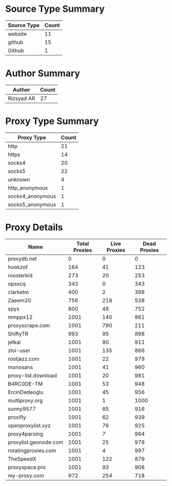# Source Type Summary

| Source Type | Count |
|-------------|-------|
| website | 11 |
| github | 15 |
| Github | 1 |


# Author Summary

| Author | Count |
|--------|-------|
| Rizsyad AR | 27 |


# Proxy Type Summary

| Proxy Type | Count |
|------------|-------|
| http | 21 |
| https | 14 |
| socks4 | 20 |
| socks5 | 22 |
| unknown | 4 |
| http_anonymous | 1 |
| socks4_anonymous | 1 |
| socks5_anonymous | 1 |


# Proxy Details

| Name | Total Proxies | Live Proxies | Dead Proxies |
|------|---------------|--------------|---------------|
| proxydb.net | 0 | 0 | 0 |
| hookzof | 164 | 41 | 123 |
| roosterkid | 273 | 20 | 253 |
| opsxcq | 343 | 0 | 343 |
| clarketm | 400 | 2 | 398 |
| Zaeem20 | 756 | 218 | 538 |
| spys | 800 | 48 | 752 |
| mmppx12 | 1001 | 140 | 861 |
| proxyscrape.com | 1001 | 790 | 211 |
| ShiftyTR | 993 | 95 | 898 |
| jetkai | 1001 | 90 | 911 |
| zloi-user | 1001 | 135 | 866 |
| rootjazz.com | 1001 | 22 | 979 |
| monosans | 1001 | 41 | 960 |
| proxy-list.download | 1001 | 20 | 981 |
| B4RC0DE-TM | 1001 | 53 | 948 |
| ErcinDedeoglu | 1001 | 45 | 956 |
| multiproxy.org | 1001 | 1 | 1000 |
| sunny9577 | 1001 | 85 | 916 |
| proxifly | 1001 | 62 | 939 |
| openproxylist.xyz | 1001 | 76 | 925 |
| proxy4parsing | 1001 | 7 | 994 |
| proxylist.geonode.com | 1001 | 25 | 976 |
| rotatingproxies.com | 1001 | 4 | 997 |
| TheSpeedX | 1001 | 122 | 879 |
| proxyspace.pro | 1001 | 93 | 908 |
| my-proxy.com | 972 | 254 | 718 |
